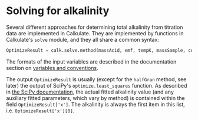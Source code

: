 # Solving for alkalinity

Several different approaches for determining total alkalinity from titration data are implemented in Calkulate. They are implemented by functions in Calkulate's `solve` module, and they all share a common syntax:

```python
OptimizeResult = calk.solve.method(massAcid, emf, tempK, massSample, concAcid, XT, KXF)
```

The formats of the input variables are described in the documentation section on [variables and conventions](../conventions).

The output `OptimizeResult` is usually (except for the `halfGran` method, see later) the output of SciPy's `optimize.least_squares` function. As described in [the SciPy documentation](https://docs.scipy.org/doc/scipy/reference/generated/scipy.optimize.least_squares.html), the actual fitted alkalinity value (and any auxiliary fitted parameters, which vary by method) is contained within the field `OptimizeResult['x']`. The alkalinity is always the first item in this list, i.e. `OptimizeResult['x'][0]`.
